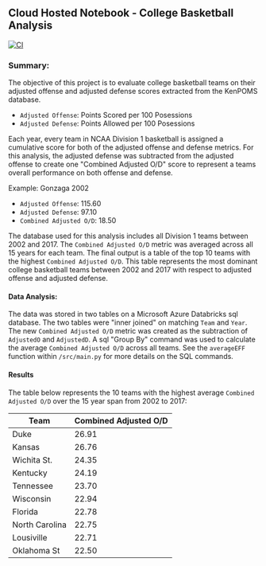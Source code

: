 ## Cloud Hosted Notebook - College Basketball Analysis

[![CI](https://github.com/nogibjj/mjh140_miniproject6/actions/workflows/cicd.yml/badge.svg)](https://github.com/nogibjj/mjh140_miniproject6/actions/workflows/cicd.yml)

### Summary:

The objective of this project is to evaluate college basketball teams on their adjusted offense and adjusted defense scores extracted from the KenPOMS database.

* `Adjusted Offense`: Points Scored per 100 Posessions
* `Adjusted Defense`: Points Allowed per 100 Posessions

Each year, every team in NCAA Division 1 basketball is assigned a cumulative score for both of the adjusted offense and defense metrics. For this analysis, the adjusted defense was subtracted from the adjusted offense to create one "Combined Adjusted O/D" score to represent a teams overall performance on both offense and defense. 

Example: Gonzaga 2002
* `Adjusted Offense`: 115.60
* `Adjusted Defense`: 97.10
* `Combined Adjusted O/D`: 18.50

The database used for this analysis includes all Division 1 teams between 2002 and 2017. The `Combined Adjusted O/D` metric was averaged across all 15 years for each team. The final output is a table of the top 10 teams with the highest `Combined Adjusted O/D`. This table represents the most dominant college basketball teams between 2002 and 2017 with respect to adjusted offense and adjusted defense.

#### Data Analysis:

The data was stored in two tables on a Microsoft Azure Databricks sql database. The two tables were "inner joined" on matching `Team` and `Year`. The new `Combined Adjusted O/D` metric was created as the subtraction of `AdjustedO` and `AdjustedD`. A sql "Group By" command was used to calculate the average `Combined Adjusted O/D` across all teams. See the `averageEFF` function within `/src/main.py` for more details on the SQL commands.

#### Results

The table below represents the 10 teams with the highest average `Combined Adjusted O/D` over the 15 year span from 2002 to 2017:

| Team           | Combined Adjusted O/D |
|----------------|-----------------------|
| Duke           | 26.91                 |
| Kansas         | 26.76                 |
| Wichita St.    | 24.35                 |
| Kentucky       | 24.19                 |
| Tennessee      | 23.70                 |
| Wisconsin      | 22.94                 |
| Florida        | 22.78                 |
| North Carolina | 22.75                 |
| Lousiville     | 22.71                 |
| Oklahoma St    | 22.50                 |

